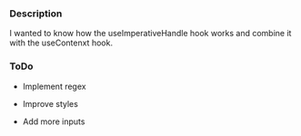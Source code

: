 ### Description

I wanted to know how the useImperativeHandle hook works and combine it with the useContenxt hook.

### ToDo

- Implement regex 

- Improve styles 

- Add more inputs 

